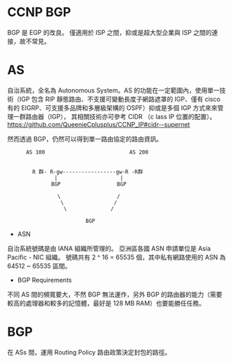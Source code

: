 # CCNP BGP

BGP 是 EGP 的改良。
僅適用於 ISP 之間，抑或是超大型企業與 ISP 之間的連接，故不常見。

# AS

自治系統，全名為 Autonomous System。AS 的功能在一定範圍內，使用單一技術（IGP 包含 RIP 靜態路由、不支援可變動長度子網路遮罩的 IGP、僅有 cisco 有的 EIGRP、可支援多品牌和多層級架構的 OSPF）抑或是多個 IGP 方式來來管理一群路由器（IGP），
其相關技術亦可參考 CIDR （c lass IP 位置的配置）。
https://github.com/QueenieCplusplus/CCNP_IP#cidr--supernet

然而透過 BGP，仍然可以得到單一路由協定的路由資訊。

          AS 100                           AS 200


            R 群- R-gw-----------------gw-R -R群
                   |                    |
                  BGP                  BGP
                  
                    \                  /
                     \                /
                      \              /
                      
                             BGP
                             

* ASN

自治系統號碼是由 IANA 組織所管理的。
亞洲區各國 ASN 申請單位是 Asia Pacific - NIC 組織。
號碼共有 2 ^ 16 = 65535 個，其中私有網路使用的 ASN 為 64512 ~ 65535 區間。 

* BGP Requirements

不同 AS 間的頻寬要大，不然 BGP 無法運作，另外 BGP 的路由器的能力（需要較高的處理器和較多的記憶體，最好是 128 MB RAM）也要能勝任任務。

# BGP 

  在 ASs 間，運用 Routing Policy 路由政策決定封包的路徑。
